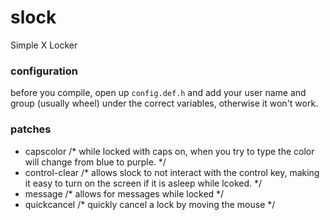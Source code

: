 # slock
Simple X Locker
### configuration
before you compile, open up `config.def.h` and add your user name and group (usually wheel) under the correct variables, otherwise it won't work.
### patches
  - capscolor /* while locked with caps on, when you try to type the color will change from blue to purple. */
  - control-clear /* allows slock to not interact with the control key, making it easy to turn on the screen if it is asleep while lcoked. */
  - message /* allows for messages while locked */
  - quickcancel /* quickly cancel a lock by moving the mouse */
